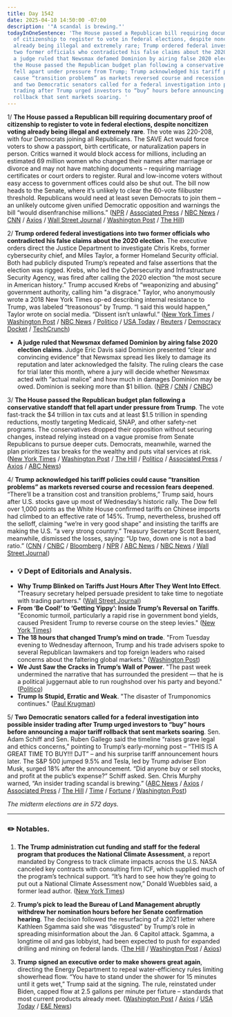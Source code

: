 ```yaml
---
title: Day 1542
date: 2025-04-10 14:50:00 -07:00
description: '"A scandal is brewing."'
todayInOneSentence: 'The House passed a Republican bill requiring documentary proof
  of citizenship to register to vote in federal elections, despite noncitizen voting
  already being illegal and extremely rare; Trump ordered federal investigations into
  two former officials who contradicted his false claims about the 2020 election;
  a judge ruled that Newsmax defamed Dominion by airing false 2020 election claims;
  the House passed the Republican budget plan following a conservative standoff that
  fell apart under pressure from Trump; Trump acknowledged his tariff policies could
  cause “transition problems” as markets reversed course and recession fears deepened;
  and two Democratic senators called for a federal investigation into possible insider
  trading after Trump urged investors to “buy” hours before announcing a major tariff
  rollback that sent markets soaring. '
---
```


1/ **The House passed a Republican bill requiring documentary proof of citizenship to register to vote in federal elections, despite noncitizen voting already being illegal and extremely rare**. The vote was 220-208, with four Democrats joining all Republicans. The SAVE Act would force voters to show a passport, birth certificate, or naturalization papers in person. Critics warned it would block access for millions, including an estimated 69 million women who changed their names after marriage or divorce and may not have matching documents – requiring marriage certificates or court orders to register. Rural and low-income voters without easy access to government offices could also be shut out. The bill now heads to the Senate, where it’s unlikely to clear the 60-vote filibuster threshold. Republicans would need at least seven Democrats to join them – an unlikely outcome given unified Democratic opposition and warnings the bill “would disenfranchise millions.” ([NPR](https://www.npr.org/2025/03/12/nx-s1-5301676/save-act-explainer-voter-registration) / [Associated Press](https://apnews.com/article/congress-save-act-citizenship-voting-elections-a37c139461d11eb5f82086680b67ffe7) / [NBC News](https://www.nbcnews.com/politics/congress/house-passes-bill-requiring-proof-citizenship-vote-federal-elections-rcna200586) / [CNN](https://www.cnn.com/2025/04/10/politics/save-act-noncitizen-voting-bill-house/index.html) / [Axios](https://www.axios.com/2025/02/11/save-act-what-to-know) / [Wall Street Journal](https://www.wsj.com/politics/policy/house-vote-save-act-citizenship-passed-692d292b) / [Washington Post](https://www.washingtonpost.com/politics/2025/04/10/trump-presidency-news-tariffs/#link-2IK67WRP4VHSLGTUDCMRNWDWKA) / [The Hill](https://thehill.com/homenews/house/5242559-house-republicans-pass-bill-requiring-proof-of-citizenship-to-vote/))

2/ **Trump ordered federal investigations into two former officials who contradicted his false claims about the 2020 election**. The executive orders direct the Justice Department to investigate Chris Krebs, former cybersecurity chief, and Miles Taylor, a former Homeland Security official. Both had publicly disputed Trump’s repeated and false assertions that the election was rigged. Krebs, who led the Cybersecurity and Infrastructure Security Agency, was fired after calling the 2020 election “the most secure in American history.” Trump accused Krebs of “weaponizing and abusing” government authority, calling him "a disgrace." Taylor, who anonymously wrote a 2018 New York Times op-ed describing internal resistance to Trump, was labeled “treasonous” by Trump. “I said this would happen,” Taylor wrote on social media. “Dissent isn’t unlawful.” ([New York Times](https://www.nytimes.com/2025/04/09/us/politics/trump-executive-orders-law-firm-krebs.html) / [Washington Post](https://www.washingtonpost.com/nation/2025/04/10/trump-probe-chris-krebs-miles-taylor/) / [NBC News](https://www.nbcnews.com/politics/national-security/trump-orders-probes-two-former-officials-defied-rcna200523) / [Politico](https://www.politico.com/news/2025/04/09/donald-trump-retribution-miles-taylor-00007512) / [USA Today](https://www.usatoday.com/story/news/politics/2025/04/09/trump-orders-probe-krebs-2020-election/83016002007/) / [Reuters](https://www.reuters.com/world/us/trump-signs-orders-targeting-two-ex-officials-who-criticized-him-2025-04-09/) / [Democracy Docket](https://www.democracydocket.com/news-alerts/trump-probe-krebs-taylor-officials-opposed-election-lies/) / [TechCrunch](https://techcrunch.com/2025/04/10/trump-orders-federal-investigation-into-former-cisa-director-chris-krebs/))

* **A judge ruled that Newsmax defamed Dominion by airing false 2020 election claims**. Judge Eric Davis said Dominion presented “clear and convincing evidence” that Newsmax spread lies likely to damage its reputation and later acknowledged the falsity. The ruling clears the case for trial later this month, where a jury will decide whether Newsmax acted with “actual malice” and how much in damages Dominion may be owed. Dominion is seeking more than $1 billion. ([NPR](https://www.npr.org/2025/04/09/nx-s1-5357885/newsmax-dominion-defamation-2020-election) / [CNN](https://www.cnn.com/2025/04/09/politics/newsmax-dominion-defamation/) / [CNBC](https://www.cnbc.com/2025/04/09/delaware-judge-rules-newsmax-defamed-dominion-voting-systems.html))

3/ **The House passed the Republican budget plan following a conservative standoff that fell apart under pressure from Trump**. The vote fast-track the $4 trillion in tax cuts and at least $1.5 trillion in spending reductions, mostly targeting Medicaid, SNAP, and other safety-net programs. The conservatives dropped their opposition without securing changes, instead relying instead on a vague promise from Senate Republicans to pursue deeper cuts. Democrats, meanwhile, warned the plan prioritizes tax breaks for the wealthy and puts vital services at risk. ([New York Times](https://www.nytimes.com/2025/04/10/us/politics/house-budget-vote-trump-republicans.html) / [Washington Post](https://www.washingtonpost.com/business/2025/04/09/reconciliation-budget-trump-congress/) / [The Hill](https://thehill.com/homenews/house/5241651-house-republicans-trump-budget-framework-vote/) / [Politico](https://www.politico.com/live-updates/2025/04/10/congress/mike-johnson-spending-cuts-blood-oath-00283661) / [Associated Press](https://apnews.com/article/house-speaker-johnson-trump-budget-gop-holdouts-960e539ec369d7a799c33d4f3d798976) / [Axios](https://www.axios.com/2025/04/10/mike-johnson-trump-budget-taxes-passes) / [ABC News](https://abcnews.go.com/Politics/johnson-vote-trump-backed-budget-blueprint-after-gop/story))

4/ **Trump acknowledged his tariff policies could cause “transition problems” as markets reversed course and recession fears deepened**. “There’ll be a transition cost and transition problems,” Trump said, hours after U.S. stocks gave up most of Wednesday’s historic rally. The Dow fell over 1,000 points as the White House confirmed tariffs on Chinese imports had climbed to an effective rate of 145%. Trump, nevertheless, brushed off the selloff, claiming “we’re in very good shape” and insisting the tariffs are making the U.S. “a very strong country.” Treasury Secretary Scott Bessent, meanwhile, dismissed the losses, saying: “Up two, down one is not a bad ratio.” ([CNN](https://www.cnn.com/politics/live-news/trump-tariffs-cnn-town-hall-04-10-25) / [CNBC](https://www.cnbc.com/2025/04/10/china-trump-tariffs-live-updates.html) / [Bloomberg](https://www.bloomberg.com/news/articles/2025-04-10/trump-tariffs-on-china-now-at-least-145-as-trade-war-ramps-up) / [NPR](https://www.npr.org/2025/04/10/g-s1-59342/global-markets-react-trump-tariffs-pause) / [ABC News](https://abcnews.go.com/US/live-updates/trump-tariffs-live-updates-us-stronger-despite-market/) / [NBC News](https://www.nbcnews.com/politics/trump-administration/trump-punts-markets-question-stocks-continue-fall-rcna200683) / [Wall Street Journal](https://www.wsj.com/livecoverage/stock-market-trump-tariffs-trade-war-04-10-25))

* ### 💡 Dept of Editorials and Analysis.
* **Why Trump Blinked on Tariffs Just Hours After They Went Into Effect**. "Treasury secretary helped persuade president to take time to negotiate with trading partners." ([Wall Street Journal](https://www.wsj.com/politics/policy/why-trump-blinked-on-tariffs-b588aea8))
* **From ‘Be Cool!’ to ‘Getting Yippy’: Inside Trump’s Reversal on Tariffs**. "Economic turmoil, particularly a rapid rise in government bond yields, caused President Trump to reverse course on the steep levies." ([New York Times](https://www.nytimes.com/2025/04/09/us/politics/trump-tariff-pause-be-cool.html))
* **The 18 hours that changed Trump’s mind on trade**. "From Tuesday evening to Wednesday afternoon, Trump and his trade advisers spoke to several Republican lawmakers and top foreign leaders who raised concerns about the faltering global markets." ([Washington Post](https://www.washingtonpost.com/politics/2025/04/09/trump-tariffs-pause-decision/))
* **We Just Saw the Cracks in Trump’s Wall of Power**. "The past week undermined the narrative that has surrounded the president — that he is a political juggernaut able to run roughshod over his party and beyond." ([Politico](https://www.politico.com/news/magazine/2025/04/10/donald-trump-vulnerabilities-tariffs-budget-00283251))
* **Trump Is Stupid, Erratic and Weak**. "The disaster of Trumponomics continues." ([Paul Krugman](https://paulkrugman.substack.com/p/trump-is-stupid-erratic-and-weak))

5/ **Two Democratic senators called for a federal investigation into possible insider trading after Trump urged investors to “buy” hours before announcing a major tariff rollback that sent markets soaring**. Sen. Adam Schiff and Sen. Ruben Gallego said the timeline “raises grave legal and ethics concerns,” pointing to Trump’s early-morning post – “THIS IS A GREAT TIME TO BUY!!! DJT” – and his surprise tariff announcement hours later. The S&P 500 jumped 9.5% and Tesla, led by Trump adviser Elon Musk, surged 18% after the announcement. “Did anyone buy or sell stocks, and profit at the public’s expense?” Schiff asked. Sen. Chris Murphy warned, “An insider trading scandal is brewing.” ([ABC News](https://abcnews.go.com/Politics/democratic-senators-call-probe-insider-trading-trump-tariff/story?id=120679375) / [Axios](https://www.axios.com/2025/04/10/trump-tariff-pause-market-manipulation) / [Associated Press](https://apnews.com/article/trump-truth-social-djt-tesla-musk-tariffs-pause-fccfa6b06c8f1ec0cd7844641ca52669) / [The Hill](https://thehill.com/homenews/senate/5242506-democratic-senators-question-possible-insider-trading-on-trump-tariff-pause/) / [Time](https://time.com/7276234/trump-tariff-insider-trading-schiff/) / [Fortune](https://fortune.com/2025/04/10/donald-trump-tariffs-insider-trading-market-manipulation-elizabeth-warren-aoc/) / [Washington Post](https://www.washingtonpost.com/business/2025/04/09/trump-market-manipulation/))

*The midterm elections are in 572 days.*

---

### ✏️ Notables. 

1. **The Trump administration cut funding and staff for the federal program that produces the National Climate Assessment**, a report mandated by Congress to track climate impacts across the U.S. NASA canceled key contracts with consulting firm ICF, which supplied much of the program’s technical support. “It’s hard to see how they’re going to put out a National Climate Assessment now,” Donald Wuebbles said, a former lead author. ([New York Times](https://www.nytimes.com/2025/04/09/climate/trump-national-climate-assessment.html))

2. **Trump’s pick to lead the Bureau of Land Management abruptly withdrew her nomination hours before her Senate confirmation hearing**. The decision followed the resurfacing of a 2021 letter where Kathleen Sgamma said she was “disgusted” by Trump’s role in spreading misinformation about the Jan. 6 Capitol attack. Sgamma, a longtime oil and gas lobbyist, had been expected to push for expanded drilling and mining on federal lands. ([The Hill](https://thehill.com/homenews/administration/5242460-kathleen-sgamma-bureau-of-land-management-nomination-withdrawn/) / [Washington Post](https://www.washingtonpost.com/climate-environment/2025/04/10/bureau-land-management-kathleen-sgamma-nomination/) / [Axios](https://www.axios.com/pro/energy-policy/2025/04/10/white-house-withdraws-blm-nominee-kathleen-sgammas-nomination))

3. **Trump signed an executive order to make showers great again**, directing the Energy Department to repeal water-efficiency rules limiting showerhead flow. “You have to stand under the shower for 15 minutes until it gets wet,” Trump said at the signing. The rule, reinstated under Biden, capped flow at 2.5 gallons per minute per fixture – standards that most current products already meet. ([Washington Post](https://www.washingtonpost.com/climate-environment/2025/04/09/trump-showerhead-rule-water-executive-order/) / [Axios](https://www.axios.com/2025/04/10/trump-shower-heads-water-pressure-order-obama-biden) / [USA Today](https://www.usatoday.com/story/news/politics/2025/04/10/donald-trump-water-conservation-executive-order/83025035007/) / [E&E News](https://www.eenews.net/articles/trump-signs-order-to-make-showers-great-again/))
